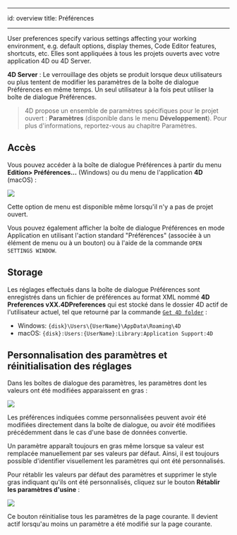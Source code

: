 - - -
id: overview title: Préférences
- - -

User preferences specify various settings affecting your working environment, e.g. default options, display themes, Code Editor features, shortcuts, etc. Elles sont appliquées à tous les projets ouverts avec votre application 4D ou 4D Server.

**4D Server** : Le verrouillage des objets se produit lorsque deux utilisateurs ou plus tentent de modifier les paramètres de la boîte de dialogue Préférences en même temps. Un seul utilisateur à la fois peut utiliser la boîte de dialogue Préférences.
> 4D propose un ensemble de paramètres spécifiques pour le projet ouvert : **Paramètres** (disponible dans le menu **Développement**). Pour plus d'informations, reportez-vous au chapitre Paramètres.

## Accès

Vous pouvez accéder à la boîte de dialogue Préférences à partir du menu **Edition> Préférences...** (Windows) ou du menu de l'application **4D** (macOS) :

![](../assets/en/Preferences/overviewAccess.png)

Cette option de menu est disponible même lorsqu'il n'y a pas de projet ouvert.

Vous pouvez également afficher la boîte de dialogue Préférences en mode Application en utilisant l'action standard "Préférences" (associée à un élément de menu ou à un bouton) ou à l'aide de la commande `OPEN SETTINGS WINDOW`.

## Storage

Les réglages effectués dans la boîte de dialogue Préférences sont enregistrés dans un fichier de préférences au format XML nommé **4D Preferences vXX.4DPreferences** qui est stocké dans le dossier 4D actif de l'utilisateur actuel, tel que retourné par la commande [`Get 4D folder`](https://doc.4d.com/4Dv18R6/4D/18-R6/Get-4D-folder.301-5198423.en.html) :

*   Windows: `{disk}\Users\{UserName}\AppData\Roaming\4D`
*   macOS: `{disk}:Users:{UserName}:Library:Application Support:4D`

## Personnalisation des paramètres et réinitialisation des réglages

Dans les boîtes de dialogue des paramètres, les paramètres dont les valeurs ont été modifiées apparaissent en gras :

![](../assets/en/Preferences/overviewUser.png)

Les préférences indiquées comme personnalisées peuvent avoir été modifiées directement dans la boîte de dialogue, ou avoir été modifiées précédemment dans le cas d'une base de données convertie.

Un paramètre apparaît toujours en gras même lorsque sa valeur est remplacée manuellement par ses valeurs par défaut. Ainsi, il est toujours possible d'identifier visuellement les paramètres qui ont été personnalisés.

Pour rétablir les valeurs par défaut des paramètres et supprimer le style gras indiquant qu'ils ont été personnalisés, cliquez sur le bouton **Rétablir les paramètres d'usine** :

![](../assets/en/Preferences/overviewSettings.png)

Ce bouton réinitialise tous les paramètres de la page courante. Il devient actif lorsqu'au moins un paramètre a été modifié sur la page courante.

